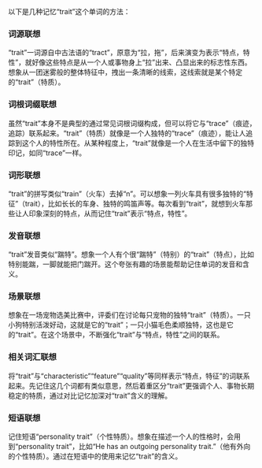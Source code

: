 以下是几种记忆“trait”这个单词的方法：

### 词源联想
“trait”一词源自中古法语的“tract”，原意为“拉，拖”，后来演变为表示“特点，特性”，就好像这些特点是从一个人或事物身上“拉”出来、凸显出来的标志性东西。想象从一团迷雾般的整体特征中，拽出一条清晰的线索，这线索就是某个特定的“trait”（特质）。

### 词根词缀联想
虽然“trait”本身不是典型的通过常见词根词缀构成，但可以将它与“trace”（痕迹，追踪）联系起来。“trait”（特质）就像是一个人独特的“trace”（痕迹），能让人追踪到这个人的特性所在。从某种程度上，“trait”就像是一个人在生活中留下的独特印记，如同“trace”一样。

### 词形联想
“trait”的拼写类似“train”（火车）去掉“n”。可以想象一列火车具有很多独特的“特征”（trait），比如长长的车身、独特的鸣笛声等。每次看到“trait”，就想到火车那些让人印象深刻的特点，从而记住“trait”表示“特点，特性”。

### 发音联想
“trait”发音类似“踹特”。想象一个人有个很“踹特”（特别）的“trait”（特点），比如特别能踹，一脚就能把门踹开。这个夸张有趣的场景能帮助记住单词的发音和含义。

### 场景联想
想象在一场宠物选美比赛中，评委们在讨论每只宠物的独特“trait”（特质）。一只小狗特别活泼好动，这就是它的“trait”；一只小猫毛色柔顺独特，这也是它的“trait”。在这个场景中，不断强化“trait”与“特点，特性”之间的联系。

### 相关词汇联想
将“trait”与“characteristic”“feature”“quality”等同样表示“特点，特征”的词联系起来。先记住这几个词都有类似意思，然后着重区分“trait”更强调个人、事物长期稳定的特质，通过对比记忆加深对“trait”含义的理解。

### 短语联想
记住短语“personality trait”（个性特质）。想象在描述一个人的性格时，会用到“personality trait”，比如“He has an outgoing personality trait.”（他有外向的个性特质）。通过在短语中的使用来记忆“trait”的含义。 